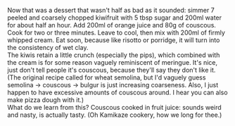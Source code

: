 <p>Now that was a dessert that wasn't half as bad as it sounded: simmer 7 peeled and coarsely chopped kiwifruit with 5 tbsp sugar and 200ml water for about half an hour. Add 200ml of orange juice and 80g of couscous. Cook for two or three minutes. Leave to cool, then mix with 200ml of firmly whipped cream. Eat soon, because like risotto or porridge, it will turn into the consistency of wet clay.
<br/>
The kiwis retain a little crunch (especially the pips), which combined with the cream is for some reason vaguely reminiscent of meringue. It's nice, just don't tell people it's couscous, because they'll say they don't like it. (The original recipe called for wheat semolina, but I'd vaguely guess semolina -> couscous -> bulgur is just increasing coarseness. Also, I just happen to have excessive amounts of couscous around. I hear you can also make pizza dough with it.)
<br/>
What do we learn from this? Couscous cooked in fruit juice: sounds weird and nasty, is actually tasty. (Oh Kamikaze cookery, how we long for thee.)</p>
